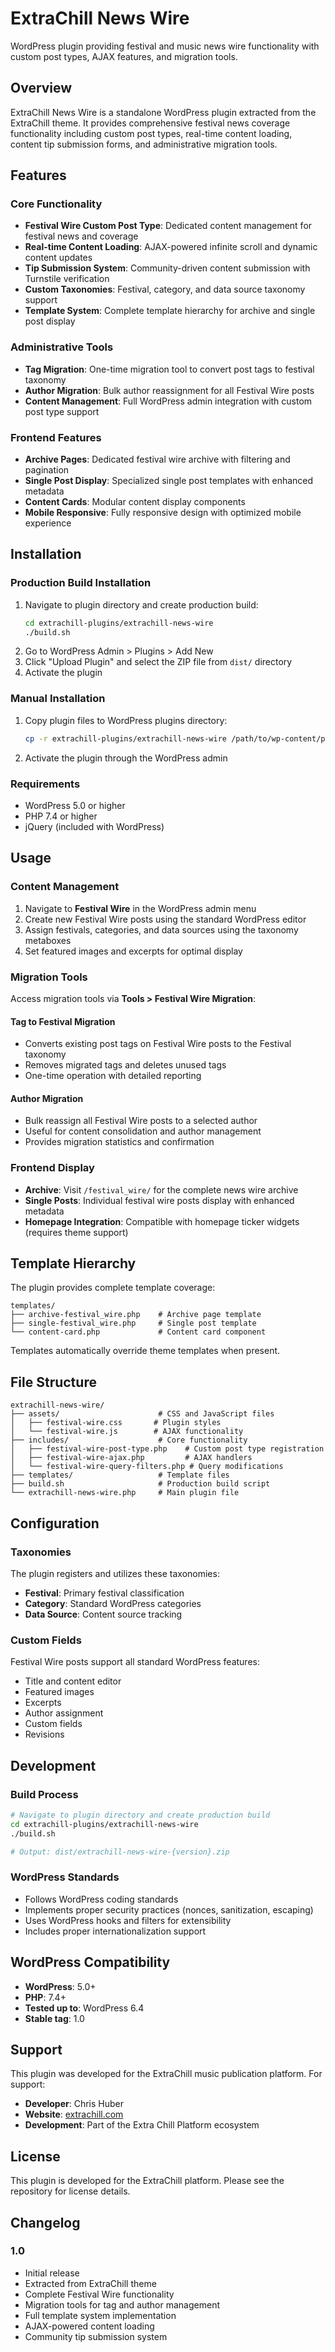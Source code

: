 # ExtraChill News Wire

WordPress plugin providing festival and music news wire functionality with custom post types, AJAX features, and migration tools.

## Overview

ExtraChill News Wire is a standalone WordPress plugin extracted from the ExtraChill theme. It provides comprehensive festival news coverage functionality including custom post types, real-time content loading, content tip submission forms, and administrative migration tools.

## Features

### Core Functionality
- **Festival Wire Custom Post Type**: Dedicated content management for festival news and coverage
- **Real-time Content Loading**: AJAX-powered infinite scroll and dynamic content updates
- **Tip Submission System**: Community-driven content submission with Turnstile verification
- **Custom Taxonomies**: Festival, category, and data source taxonomy support
- **Template System**: Complete template hierarchy for archive and single post display

### Administrative Tools
- **Tag Migration**: One-time migration tool to convert post tags to festival taxonomy
- **Author Migration**: Bulk author reassignment for all Festival Wire posts
- **Content Management**: Full WordPress admin integration with custom post type support

### Frontend Features
- **Archive Pages**: Dedicated festival wire archive with filtering and pagination
- **Single Post Display**: Specialized single post templates with enhanced metadata
- **Content Cards**: Modular content display components
- **Mobile Responsive**: Fully responsive design with optimized mobile experience

## Installation

### Production Build Installation
1. Navigate to plugin directory and create production build:
   ```bash
   cd extrachill-plugins/extrachill-news-wire
   ./build.sh
   ```
2. Go to WordPress Admin > Plugins > Add New
3. Click "Upload Plugin" and select the ZIP file from `dist/` directory
4. Activate the plugin

### Manual Installation
1. Copy plugin files to WordPress plugins directory:
   ```bash
   cp -r extrachill-plugins/extrachill-news-wire /path/to/wp-content/plugins/
   ```
2. Activate the plugin through the WordPress admin

### Requirements
- WordPress 5.0 or higher
- PHP 7.4 or higher
- jQuery (included with WordPress)

## Usage

### Content Management
1. Navigate to **Festival Wire** in the WordPress admin menu
2. Create new Festival Wire posts using the standard WordPress editor
3. Assign festivals, categories, and data sources using the taxonomy metaboxes
4. Set featured images and excerpts for optimal display

### Migration Tools
Access migration tools via **Tools > Festival Wire Migration**:

#### Tag to Festival Migration
- Converts existing post tags on Festival Wire posts to the Festival taxonomy
- Removes migrated tags and deletes unused tags
- One-time operation with detailed reporting

#### Author Migration
- Bulk reassign all Festival Wire posts to a selected author
- Useful for content consolidation and author management
- Provides migration statistics and confirmation

### Frontend Display
- **Archive**: Visit `/festival_wire/` for the complete news wire archive
- **Single Posts**: Individual festival wire posts display with enhanced metadata
- **Homepage Integration**: Compatible with homepage ticker widgets (requires theme support)

## Template Hierarchy

The plugin provides complete template coverage:

```
templates/
├── archive-festival_wire.php    # Archive page template
├── single-festival_wire.php     # Single post template
└── content-card.php             # Content card component
```

Templates automatically override theme templates when present.

## File Structure

```
extrachill-news-wire/
├── assets/                      # CSS and JavaScript files
│   ├── festival-wire.css       # Plugin styles
│   └── festival-wire.js        # AJAX functionality
├── includes/                    # Core functionality
│   ├── festival-wire-post-type.php    # Custom post type registration
│   ├── festival-wire-ajax.php         # AJAX handlers
│   └── festival-wire-query-filters.php # Query modifications
├── templates/                   # Template files
├── build.sh                     # Production build script
└── extrachill-news-wire.php     # Main plugin file
```

## Configuration

### Taxonomies
The plugin registers and utilizes these taxonomies:
- **Festival**: Primary festival classification
- **Category**: Standard WordPress categories
- **Data Source**: Content source tracking

### Custom Fields
Festival Wire posts support all standard WordPress features:
- Title and content editor
- Featured images
- Excerpts
- Author assignment
- Custom fields
- Revisions

## Development

### Build Process
```bash
# Navigate to plugin directory and create production build
cd extrachill-plugins/extrachill-news-wire
./build.sh

# Output: dist/extrachill-news-wire-{version}.zip
```

### WordPress Standards
- Follows WordPress coding standards
- Implements proper security practices (nonces, sanitization, escaping)
- Uses WordPress hooks and filters for extensibility
- Includes proper internationalization support

## WordPress Compatibility

- **WordPress**: 5.0+
- **PHP**: 7.4+
- **Tested up to**: WordPress 6.4
- **Stable tag**: 1.0

## Support

This plugin was developed for the ExtraChill music publication platform. For support:

- **Developer**: Chris Huber
- **Website**: [extrachill.com](https://extrachill.com)
- **Development**: Part of the Extra Chill Platform ecosystem

## License

This plugin is developed for the ExtraChill platform. Please see the repository for license details.

## Changelog

### 1.0
- Initial release
- Extracted from ExtraChill theme
- Complete Festival Wire functionality
- Migration tools for tag and author management
- Full template system implementation
- AJAX-powered content loading
- Community tip submission system